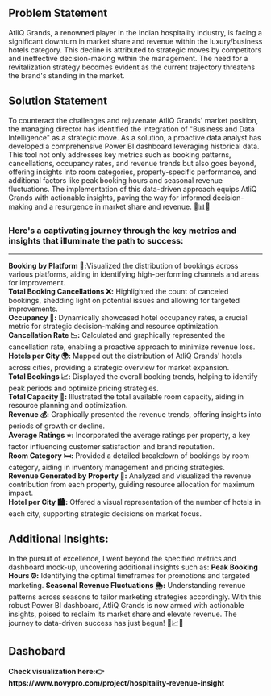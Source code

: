 <h2>Problem Statement</h2>
AtliQ Grands, a renowned player in the Indian hospitality industry, is facing a significant downturn in market share and revenue within the luxury/business hotels category.
This decline is attributed to strategic moves by competitors and ineffective decision-making within the management. The need for a revitalization strategy becomes evident as 
the current trajectory threatens the brand's standing in the market.

<h2>Solution Statement</h2>
To counteract the challenges and rejuvenate AtliQ Grands' market position, the managing director has identified the integration of "Business and Data Intelligence" 
as a strategic move. As a solution, a proactive data analyst has developed a comprehensive Power BI dashboard leveraging historical data. This tool not only addresses key 
metrics such as booking patterns, cancellations, occupancy rates, and revenue trends but also goes beyond, offering insights into room categories, property-specific performance, 
and additional factors like peak booking hours and seasonal revenue fluctuations. The implementation of this data-driven approach equips AtliQ Grands with actionable insights, 
paving the way for informed decision-making and a resurgence in market share and revenue. 🚀📊✨

<h3>Here's a captivating journey through the key metrics and insights that illuminate the path to success:</h3>
<hr>
<b>Booking by Platform 📱:</b>Visualized the distribution of bookings across various platforms, aiding in identifying high-performing channels and areas for improvement.<br>
<b>Total Booking Cancellations ❌:</b> Highlighted the count of canceled bookings, shedding light on potential issues and allowing for targeted improvements.<br>
<b>Occupancy 🏨:</b> Dynamically showcased hotel occupancy rates, a crucial metric for strategic decision-making and resource optimization.<br>
<b>Cancellation Rate 📉:</b> Calculated and graphically represented the cancellation rate, enabling a proactive approach to minimize revenue loss.<br>
<b>Hotels per City 🌍:</b> Mapped out the distribution of AtliQ Grands' hotels across cities, providing a strategic overview for market expansion.<br>
<b>Total Bookings 📈:</b> Displayed the overall booking trends, helping to identify peak periods and optimize pricing strategies.<br>
<b>Total Capacity 🛌:</b> Illustrated the total available room capacity, aiding in resource planning and optimization.<br>
<b>Revenue 💰:</b> Graphically presented the revenue trends, offering insights into periods of growth or decline.<br>
<b>Average Ratings ⭐:</b> Incorporated the average ratings per property, a key factor influencing customer satisfaction and brand reputation.<br>
<b>Room Category 🛏️:</b> Provided a detailed breakdown of bookings by room category, aiding in inventory management and pricing strategies.<br>
<b>Revenue Generated by Property 💼:</b> Analyzed and visualized the revenue contribution from each property, guiding resource allocation for maximum impact.<br>
<b>Hotel per City 🏙️:</b> Offered a visual representation of the number of hotels in each city, supporting strategic decisions on market focus.<br>
<h2><b>Additional Insights:</b> </h2>
In the pursuit of excellence, I went beyond the specified metrics and dashboard mock-up, uncovering additional insights such as:
<b>Peak Booking Hours ⏰:</b> Identifying the optimal timeframes for promotions and targeted marketing.
<b>Seasonal Revenue Fluctuations 🌦️:</b> Understanding revenue patterns across seasons to tailor marketing strategies accordingly.
With this robust Power BI dashboard, AtliQ Grands is now armed with actionable insights, poised to reclaim its market share and elevate revenue. The journey to data-driven success has just begun! 🚀📈✨
<h2>Dashobard</h2>
<b> Check visualization here:👉  https://www.novypro.com/project/hospitality-revenue-insight</b>
